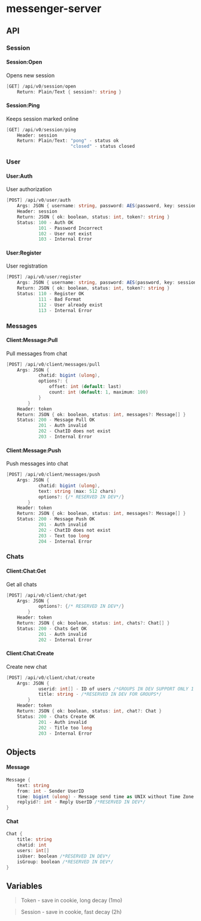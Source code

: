 # messenger-server

## API
### Session
#### Session:Open
Opens new session
``` C#
[GET] /api/v0/session/open
    Return: Plain/Text { session?: string }
```

#### Session:Ping 
Keeps session marked online
``` C#
[GET] /api/v0/session/ping
    Header: session
    Return: Plain/Text: "pong" - status ok
                        "closed" - status closed
```
### User
#### User:Auth
User authorization
``` C#
[POST] /api/v0/user/auth
    Args: JSON { username: string, password: AES(password, key: session) }
    Header: session
    Return: JSON { ok: boolean, status: int, token?: string }
    Status: 100 - Auth OK
            101 - Password Incorrect
            102 - User not exist
            103 - Internal Error
```

#### User:Register
User registration
``` C#
[POST] /api/v0/user/register
    Args: JSON { username: string, password: AES(password, key: session) }
    Return: JSON { ok: boolean, status: int, token?: string }
    Status: 110 - Register OK
            111 - Bad Format
            112 - User already exist
            113 - Internal Error
```
### Messages
#### Client:Message:Pull
Pull messages from chat
``` C#
[POST] /api/v0/client/messages/pull
    Args: JSON { 
            chatid: bigint (ulong),
            options?: {
                offset: int (default: last)
                count: int (default: 1, maximum: 100)
            }
        }
    Header: token
    Return: JSON { ok: boolean, status: int, messages?: Message[] }
    Status: 200 - Message Pull OK
            201 - Auth invalid
            202 - ChatID does not exist
            203 - Internal Error
```

#### Client:Message:Push
Push messages into chat
``` C#
[POST] /api/v0/client/messages/push
    Args: JSON {
            chatid: bigint (ulong),
            text: string (max: 512 chars)
            options?: {/* RESERVED IN DEV*/}
        }
    Header: token
    Return: JSON { ok: boolean, status: int, messages?: Message[] }
    Status: 200 - Message Push OK
            201 - Auth invalid
            202 - ChatID does not exist
            203 - Text too long
            204 - Internal Error
```
### Chats
#### Client:Chat:Get
Get all chats
``` C#
[POST] /api/v0/client/chat/get
    Args: JSON {
            options?: {/* RESERVED IN DEV*/}
        }
    Header: token
    Return: JSON { ok: boolean, status: int, chats?: Chat[] }
    Status: 200 - Chats Get OK
            201 - Auth invalid
            202 - Internal Error
```

#### Client:Chat:Create
Create new chat
``` C#
[POST] /api/v0/client/chat/create
    Args: JSON {
            userid: int[] - ID of users /*GROUPS IN DEV SUPPORT ONLY 1 USERID*/
            title: string - /*RESERVED IN DEV FOR GROUPS*/
        }
    Header: token
    Return: JSON { ok: boolean, status: int, chat?: Chat }
    Status: 200 - Chats Create OK
            201 - Auth invalid
            202 - Title too long
            203 - Internal Error
```

## Objects

#### Message
``` C#
Message {
    text: string
    from: int - Sender UserID    
    time: bigint (ulong) - Message send time as UNIX without Time Zone
    replyid?: int - Reply UserID /*RESERVED IN DEV*/
}
```

#### Chat
``` C#
Chat {
    title: string
    chatid: int
    users: int[]
    isUser: boolean /*RESERVED IN DEV*/
    isGroup: boolean /*RESERVED IN DEV*/
}
```

## Variables
>Token - save in cookie, long decay (1mo)

>Session - save in cookie, fast decay (2h)